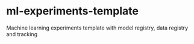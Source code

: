 # ml-experiments-template
Machine learning experiments template with model registry, data registry and tracking
